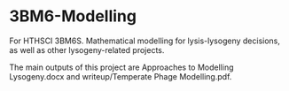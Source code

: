 # 3BM6-Modelling
For HTHSCI 3BM6S. Mathematical modelling for lysis-lysogeny decisions, as well as other lysogeny-related projects.

The main outputs of this project are Approaches to Modelling Lysogeny.docx and writeup/Temperate Phage Modelling.pdf.
